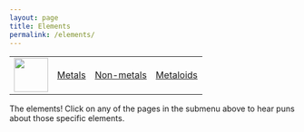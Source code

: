 ```yaml
---
layout: page
title: Elements
permalink: /elements/
---
```


<table>
    <tr>
        <td><img src="/Bailey-GitHub-Playground//images/chem.png" height="60" title="" alt=""></td>
        <td><a href="/Bailey-GitHub-Playground/elements/metals">Metals</a></td>
        <td><a href="/Bailey-GitHub-Playground/elements/non-metals">Non-metals</a></td>
        <td><a href="/Bailey-GitHub-Playground/elements/metaloids">Metaloids</a></td>
    </tr>
</table>


The elements! Click on any of the pages in the submenu above to hear puns about those specific elements.